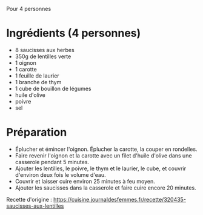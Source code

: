 Pour 4 personnes

# Ingrédients (4 personnes)
- 8 saucisses aux herbes
- 350g de lentilles verte
- 1 oignon
- 1 carotte
- 1 feuille de laurier
- 1 branche de thym
- 1 cube de bouillon de légumes
- huile d'olive
- poivre
- sel

# Préparation
- Éplucher et émincer l'oignon. Éplucher la carotte, la couper en rondelles.
- Faire revenir l'oignon et la carotte avec un filet d'huile d'olive dans une casserole pendant 5 minutes.
- Ajouter les lentilles, le poivre, le thym et le laurier, le cube, et couvrir d'environ deux fois le volume d'eau.
- Couvrir et laisser cuire environ 25 minutes à feu moyen.
- Ajouter les saucisses dans la casserole et faire cuire encore 20 minutes.

Recette d'origine : https://cuisine.journaldesfemmes.fr/recette/320435-saucisses-aux-lentilles
